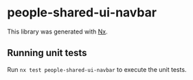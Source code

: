 # people-shared-ui-navbar

This library was generated with [Nx](https://nx.dev).

## Running unit tests

Run `nx test people-shared-ui-navbar` to execute the unit tests.
